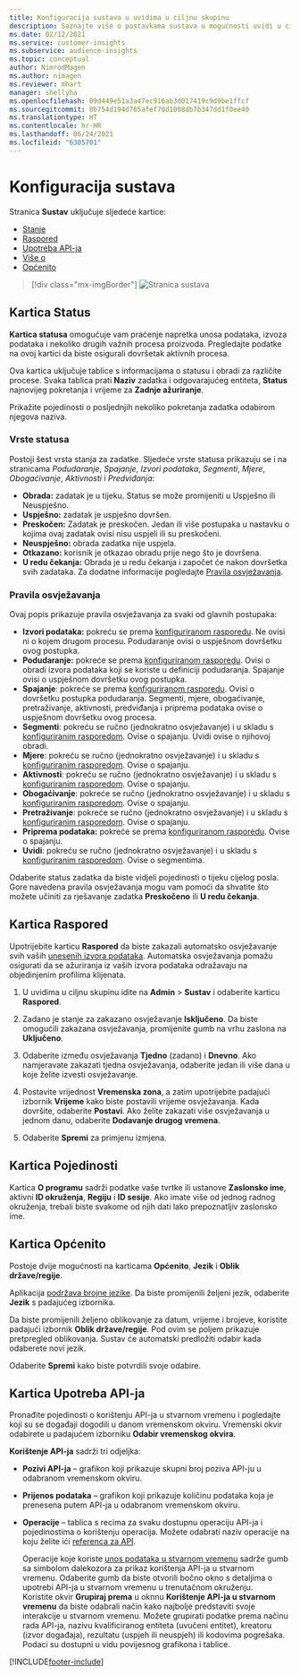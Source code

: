 ```yaml
---
title: Konfiguracija sustava u uvidima u ciljnu skupinu
description: Saznajte više o postavkama sustava u mogućnosti uvidi u ciljnu skupinu Dynamics 365 Customer Insights.
ms.date: 02/12/2021
ms.service: customer-insights
ms.subservice: audience-insights
ms.topic: conceptual
author: NimrodMagen
ms.author: nimagen
ms.reviewer: mhart
manager: shellyha
ms.openlocfilehash: 09d449e51a3a47ec916ab3d017419c9d9be1ffcf
ms.sourcegitcommit: 0b754d194d765afef70d1008db7b347dd1f0ee40
ms.translationtype: HT
ms.contentlocale: hr-HR
ms.lasthandoff: 06/24/2021
ms.locfileid: "6305701"
---
```

# <a name="system-configuration"></a>Konfiguracija sustava

Stranica **Sustav** uključuje sljedeće kartice:
- [Stanje](#status-tab)
- [Raspored](#schedule-tab)
- [Upotreba API-ja](#api-usage-tab)
- [Više o](#about-tab)
- [Općenito](#general-tab)

> [!div class="mx-imgBorder"]
> ![Stranica sustava](media/system-tabs.png "Stranica sustava")

## <a name="status-tab"></a>Kartica Status

**Kartica statusa** omogućuje vam praćenje napretka unosa podataka, izvoza podataka i nekoliko drugih važnih procesa proizvoda. Pregledajte podatke na ovoj kartici da biste osigurali dovršetak aktivnih procesa.

Ova kartica uključuje tablice s informacijama o statusu i obradi za različite procese. Svaka tablica prati **Naziv** zadatka i odgovarajućeg entiteta, **Status** najnovijeg pokretanja i vrijeme za **Zadnje ažuriranje**.

Prikažite pojedinosti o posljednjih nekoliko pokretanja zadatka odabirom njegova naziva.

### <a name="status-types"></a>Vrste statusa

Postoji šest vrsta stanja za zadatke. Sljedeće vrste statusa prikazuju se i na stranicama *Podudaranje*, *Spajanje*, *Izvori podataka*, *Segmenti*, *Mjere*, *Obogaćivanje*, *Aktivnosti* i *Predviđanja*:

- **Obrada:** zadatak je u tijeku. Status se može promijeniti u Uspješno ili Neuspješno.
- **Uspješno:** zadatak je uspješno dovršen.
- **Preskočen:** Zadatak je preskočen. Jedan ili više postupaka u nastavku o kojima ovaj zadatak ovisi nisu uspjeli ili su preskočeni.
- **Neuspješno:** obrada zadatka nije uspjela.
- **Otkazano:** korisnik je otkazao obradu prije nego što je dovršena.
- **U redu čekanja:** Obrada je u redu čekanja i započet će nakon dovršetka svih zadataka. Za dodatne informacije pogledajte [Pravila osvježavanja](#refresh-policies).

### <a name="refresh-policies"></a>Pravila osvježavanja

Ovaj popis prikazuje pravila osvježavanja za svaki od glavnih postupaka:

- **Izvori podataka:** pokreću se prema [konfiguriranom rasporedu](#schedule-tab). Ne ovisi ni o kojem drugom procesu. Podudaranje ovisi o uspješnom dovršetku ovog postupka.
- **Podudaranje:** pokreće se prema [konfiguriranom rasporedu](#schedule-tab). Ovisi o obradi izvora podataka koji se koriste u definiciji podudaranja. Spajanje ovisi o uspješnom dovršetku ovog postupka.
- **Spajanje**: pokreće se prema [konfiguriranom rasporedu](#schedule-tab). Ovisi o dovršetku postupka podudaranja. Segmenti, mjere, obogaćivanje, pretraživanje, aktivnosti, predviđanja i priprema podataka ovise o uspješnom dovršetku ovog procesa.
- **Segmenti**: pokreću se ručno (jednokratno osvježavanje) i u skladu s [konfiguriranim rasporedom](#schedule-tab). Ovise o spajanju. Uvidi ovise o njihovoj obradi.
- **Mjere**: pokreću se ručno (jednokratno osvježavanje) i u skladu s [konfiguriranim rasporedom](#schedule-tab). Ovise o spajanju.
- **Aktivnosti**: pokreću se ručno (jednokratno osvježavanje) i u skladu s [konfiguriranim rasporedom](#schedule-tab). Ovise o spajanju.
- **Obogaćivanje**: pokreće se ručno (jednokratno osvježavanje) i u skladu s [konfiguriranim rasporedom](#schedule-tab). Ovise o spajanju.
- **Pretraživanje**: pokreće se ručno (jednokratno osvježavanje) i u skladu s [konfiguriranim rasporedom](#schedule-tab). Ovise o spajanju.
- **Priprema podataka:** pokreće se prema [konfiguriranom rasporedu](#schedule-tab). Ovise o spajanju.
- **Uvidi**: pokreću se ručno (jednokratno osvježavanje) i u skladu s [konfiguriranim rasporedom](#schedule-tab). Ovise o segmentima.

Odaberite status zadatka da biste vidjeli pojedinosti o tijeku cijelog posla. Gore navedena pravila osvježavanja mogu vam pomoći da shvatite što možete učiniti za rješavanje zadatka **Preskočeno** ili **U redu čekanja**.

## <a name="schedule-tab"></a>Kartica Raspored

Upotrijebite karticu **Raspored** da biste zakazali automatsko osvježavanje svih vaših [unesenih izvora podataka](data-sources.md). Automatska osvježavanja pomažu osigurati da se ažuriranja iz vaših izvora podataka odražavaju na objedinjenim profilima klijenata.

1. U uvidima u ciljnu skupinu idite na **Admin** > **Sustav** i odaberite karticu **Raspored**.

2. Zadano je stanje za zakazano osvježavanje **Isključeno**. Da biste omogućili zakazana osvježavanja, promijenite gumb na vrhu zaslona na **Uključeno**.

3. Odaberite između osvježavanja **Tjedno** (zadano) i **Dnevno**. Ako namjeravate zakazati tjedna osvježavanja, odaberite jedan ili više dana u koje želite izvesti osvježavanje.

4. Postavite vrijednost **Vremenska zona**, a zatim upotrijebite padajući izbornik **Vrijeme** kako biste postavili vrijeme osvježavanja. Kada dovršite, odaberite **Postavi**. Ako želite zakazati više osvježavanja u jednom danu, odaberite **Dodavanje drugog vremena**.

5. Odaberite **Spremi** za primjenu izmjena.

## <a name="about-tab"></a>Kartica Pojedinosti

Kartica **O programu** sadrži podatke vaše tvrtke ili ustanove **Zaslonsko ime**, aktivni **ID okruženja**, **Regiju** i **ID sesije**. Ako imate više od jednog radnog okruženja, trebali biste svakome od njih dati lako prepoznatljiv zaslonsko ime.

## <a name="general-tab"></a>Kartica Općenito

Postoje dvije mogućnosti na karticama **Općenito**, **Jezik** i **Oblik države/regije**.

Aplikacija [podržava brojne jezike](supported-languages.md). Da biste promijenili željeni jezik, odaberite **Jezik** s padajućeg izbornika.

Da biste promijenili željeno oblikovanje za datum, vrijeme i brojeve, koristite padajući izbornik **Oblik države/regije**. Pod ovim se poljem prikazuje pretpregled oblikovanja. Sustav će automatski predložiti odabir kada odaberete novi jezik.

Odaberite **Spremi** kako biste potvrdili svoje odabire.

## <a name="api-usage-tab"></a>Kartica Upotreba API-ja

Pronađite pojedinosti o korištenju API-ja u stvarnom vremenu i pogledajte koji su se događaji dogodili u danom vremenskom okviru. Vremenski okvir odabirete u padajućem izborniku **Odabir vremenskog okvira**. 

**Korištenje API-ja** sadrži tri odjeljka: 
- **Pozivi API-ja** – grafikon koji prikazuje skupni broj poziva API-ju u odabranom vremenskom okviru.

- **Prijenos podataka** – grafikon koji prikazuje količinu podataka koja je prenesena putem API-ja u odabranom vremenskom okviru.

-  **Operacije** – tablica s recima za svaku dostupnu operaciju API-ja i pojedinostima o korištenju operacija. Možete odabrati naziv operacije na koju želite ići [referenca za API](https://developer.ci.ai.dynamics.com/api-details#api=CustomerInsights&operation=Get-all-instances).

   Operacije koje koriste [unos podataka u stvarnom vremenu](real-time-data-ingestion.md) sadrže gumb sa simbolom dalekozora za prikaz korištenja API-ja u stvarnom vremenu. Odaberite gumb da biste otvorili bočno okno s detaljima o upotrebi API-ja u stvarnom vremenu u trenutačnom okruženju.   
   Koristite okvir **Grupiraj prema** u oknnu **Korištenje API-ja u stvarnom vremenu** da biste odabrali način kako najbolje predstaviti svoje interakcije u stvarnom vremenu. Možete grupirati podatke prema načinu rada API-ja, nazivu kvalificiranog entiteta (uvučeni entitet), kreatoru (izvor događaja), rezultatu (uspjeh ili neuspjeh) ili kodovima pogrešaka. Podaci su dostupni u vidu povijesnog grafikona i tablice.


[!INCLUDE[footer-include](../includes/footer-banner.md)]